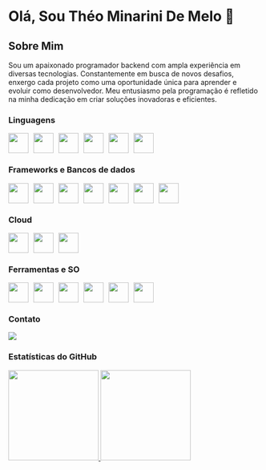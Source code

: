 # Olá, Sou Théo Minarini De Melo 👋

## Sobre Mim

Sou um apaixonado programador backend com ampla experiência em diversas tecnologias. Constantemente em busca de novos desafios, enxergo cada projeto como uma oportunidade única para aprender e evoluir como desenvolvedor. Meu entusiasmo pela programação é refletido na minha dedicação em criar soluções inovadoras e eficientes.

### Linguagens

<div style="display: flex; gap:10px">
<img src="https://cdn.jsdelivr.net/gh/devicons/devicon/icons/java/java-original.svg" width="40" height="40" />
<img src="https://cdn.jsdelivr.net/gh/devicons/devicon/icons/kotlin/kotlin-original.svg" width="40" height="40" />
<img src="https://cdn.jsdelivr.net/gh/devicons/devicon/icons/python/python-original.svg" width="40" height="40" />
<img src="https://cdn.jsdelivr.net/gh/devicons/devicon/icons/go/go-original.svg" width="40" height="40" />                   
<img src="https://cdn.jsdelivr.net/gh/devicons/devicon/icons/typescript/typescript-original.svg" width="40" height="40" />
<img src="https://cdn.jsdelivr.net/gh/devicons/devicon/icons/javascript/javascript-original.svg" width="40" height="40" />                
</div>

### Frameworks e Bancos de dados

<div style="display: flex; gap:10px">
<img src="https://cdn.jsdelivr.net/gh/devicons/devicon/icons/spring/spring-original.svg" width="40" height="40" />
<img src="https://cdn.jsdelivr.net/gh/devicons/devicon/icons/django/django-plain.svg" width="40" height="40" />
<img src="https://cdn.jsdelivr.net/gh/devicons/devicon/icons/flask/flask-original.svg" width="40" height="40" />                                 
<img src="https://cdn.jsdelivr.net/gh/devicons/devicon/icons/neo4j/neo4j-original.svg" width="40" height="40" />
<img src="https://cdn.jsdelivr.net/gh/devicons/devicon/icons/postgresql/postgresql-original.svg" width="40" height="40" />
<img src="https://cdn.jsdelivr.net/gh/devicons/devicon/icons/mysql/mysql-original.svg" width="40" height="40" />
<img src="https://cdn.jsdelivr.net/gh/devicons/devicon/icons/mongodb/mongodb-original.svg" width="40" height="40" />      
</div>

### Cloud

<div style="display: flex; gap:10px">
<img src="https://cdn.jsdelivr.net/gh/devicons/devicon/icons/docker/docker-original.svg" width="40" height="40" />
<img src="https://cdn.jsdelivr.net/gh/devicons/devicon/icons/kubernetes/kubernetes-plain.svg" width="40" height="40" />
<img src="https://cdn.jsdelivr.net/gh/devicons/devicon/icons/amazonwebservices/amazonwebservices-original.svg" width="40" height="40" />
</div>

### Ferramentas e SO

<div style="display: flex; gap:10px">
<img src="https://cdn.jsdelivr.net/gh/devicons/devicon/icons/linux/linux-original.svg" width="40" height="40" />
<img src="https://cdn.jsdelivr.net/gh/devicons/devicon/icons/debian/debian-original.svg" width="40" height="40" />
<img src="https://cdn.jsdelivr.net/gh/devicons/devicon/icons/gradle/gradle-plain.svg" width="40" height="40" />
<img src="https://cdn.jsdelivr.net/gh/devicons/devicon/icons/graphql/graphql-plain.svg" width="40" height="40" />
<img src="https://cdn.jsdelivr.net/gh/devicons/devicon/icons/jetbrains/jetbrains-original.svg" width="40" height="40" />
<img src="https://cdn.jsdelivr.net/gh/devicons/devicon/icons/vscode/vscode-original.svg" width="40" height="40" />                                              
</div>

### Contato

<div style="display: flex; gap:10px">
<a href="https://www.linkedin.com/in/theominarini/" target="_blank">
    <img loading="lazy" src="https://img.shields.io/badge/-LinkedIn-%230077B5?style=for-the-badge&logo=linkedin&logoColor=white" target="_blank">
  </a>
</div>

### Estatísticas do GitHub

<div>
<a href="https://github.com/TheoMinariniDeMelo">
<img loading="lazy" height="180em" src="https://github-readme-stats.vercel.app/api/top-langs/?username=TheoMinariniDeMelo&layout=compact&langs_count=7&theme=dracula"/>
<img loading="lazy" height="180em" src="https://github-readme-stats.vercel.app/api?username=TheoMinariniDeMelo&show_icons=true&theme=dracula&include_all_commits=true&count_private=true"/>
</div>
